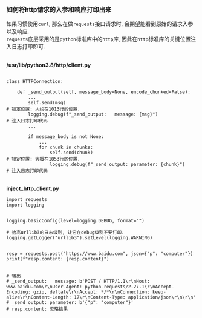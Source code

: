 ### 如何将http请求的入参和响应打印出来

如果习惯使用`curl`, 那么在做`requests`接口请求时, 会期望能看到原始的请求入参以及响应.  
`requests`底层采用的是`python`标准库中的`http`库, 因此在`http`标准库的关键位置注入日志打印即可.  

&nbsp;  
**/usr/lib/python3.8/http/client.py**
```python3

class HTTPConnection:
    
    def _send_output(self, message_body=None, encode_chunked=False):
        ...
        self.send(msg)                                                # 锁定位置: 大约在1013行的位置.
        logging.debug(f"_send_output:   message: {msg}")              # 注入日志打印代码
        ...
        
        if message_body is not None:
            ...
            for chunk in chunks:
                self.send(chunk)                                      # 锁定位置: 大概在1053行的位置.  
                logging.debug(f"_send_output: parameter: {chunk}")    # 注入日志打印代码
```

&nbsp;  
**inject_http_client.py**
```python3
import requests
import logging


logging.basicConfig(level=logging.DEBUG, format="")

# 抬高urllib3的日志级别, 让它在debug级别不要打印.
logging.getLogger("urllib3").setLevel(logging.WARNING)


resp = requests.post("https://www.baidu.com", json={"p": "computer"})
print(f"resp.content: {resp.content}")


# 输出
# _send_output:   message: b'POST / HTTP/1.1\r\nHost: www.baidu.com\r\nUser-Agent: python-requests/2.27.1\r\nAccept-Encoding: gzip, deflate\r\nAccept: */*\r\nConnection: keep-alive\r\nContent-Length: 17\r\nContent-Type: application/json\r\n\r\n'
# _send_output: parameter: b'{"p": "computer"}'
# resp.content: 忽略结果

```